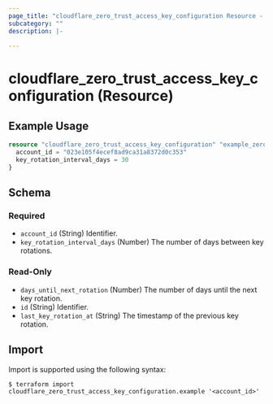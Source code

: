 ```yaml
---
page_title: "cloudflare_zero_trust_access_key_configuration Resource - Cloudflare"
subcategory: ""
description: |-
  
---
```


# cloudflare_zero_trust_access_key_configuration (Resource)



## Example Usage

```terraform
resource "cloudflare_zero_trust_access_key_configuration" "example_zero_trust_access_key_configuration" {
  account_id = "023e105f4ecef8ad9ca31a8372d0c353"
  key_rotation_interval_days = 30
}
```

<!-- schema generated by tfplugindocs -->
## Schema

### Required

- `account_id` (String) Identifier.
- `key_rotation_interval_days` (Number) The number of days between key rotations.

### Read-Only

- `days_until_next_rotation` (Number) The number of days until the next key rotation.
- `id` (String) Identifier.
- `last_key_rotation_at` (String) The timestamp of the previous key rotation.

## Import

Import is supported using the following syntax:

```shell
$ terraform import cloudflare_zero_trust_access_key_configuration.example '<account_id>'
```
